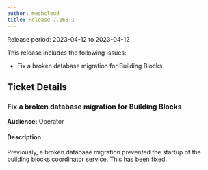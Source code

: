 ```yaml
---
author: meshcloud
title: Release 7.168.1
---
```


Release period: 2023-04-12 to 2023-04-12

This release includes the following issues:
* Fix a broken database migration for Building Blocks
<!--truncate-->

## Ticket Details
### Fix a broken database migration for Building Blocks
**Audience:** Operator<br>

#### Description
Previously, a broken database migration prevented the startup of the building blocks
coordinator service. This has been fixed.

